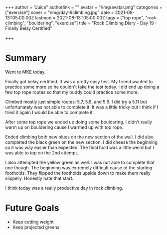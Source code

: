 +++
author = "Juice"
authorlink = ""
avatar = "/img/avatar.png"
categories = ["exercise"]
cover = "/img/day19climbing.jpg"
date = 2021-08-13T05:00:00Z
lastmod = 2021-08-13T05:00:00Z
tags = ["top rope", "rock climbing", "bouldering", "exercise"]
title = "Rock Climbing Diary - Day 19 - Finally Belay Certified"

+++
# Summary

Went to MKE today.

Finally got belay certified.  It was a pretty easy test.  My friend wanted to practice some more so he couldn't take the test today.  I did end up doing a few top rope routes so that my buddy could practice some more.

Climbed mostly just simple routes: 5.7, 5.8, and 5.9.  I did try a 5.11 but unfortunately was not able to complete it.  It was a little tricky but I think if I tried it again I would be able to complete it.

After some top rope we ended up doing some bouldering.  I didn't really warm up on bouldering cause I warmed up with top rope.

Ended climbing both new blues on the new section of the wall.  I did also completed the black green on the new section.  I did cheese the beginning so it was way easier than expected.  The final hold was a little weird but I was able to top on the 2nd attempt.

I also attempted the yellow green as well.  I was not able to complete that one though.  The beginning was extremely difficult cause of the starting footholds.  They flipped the footholds upside down to make them really slippery.  Honestly hate that start.

I think today was a really productive day in rock climbing.

# Future Goals

* Keep cutting weight
* Keep projected greens